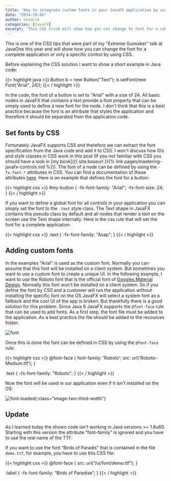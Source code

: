 ```yaml
---
title: 'How to integrate custom fonts in your JavaFX application by using CSS'
date: "2014-10-01"
author: hendrik
categories: [JavaFX]
excerpt: 'This CSS trick will show how you can change to font for a complete application or only a specific control by using CSS.'
---
```

This is one of the CSS tips that were part of my "Extreme Guimaker" talk at JavaOne this year and will show how you can change the font for a complete application or only a specific control by using CSS.

Before explaining the CSS solution I want to show a short example in Java code:

{{< highlight java >}}
Button b = new Button("Text");
b.setFont(new Font("Arial", 24));
{{< / highlight >}}

In the code, the font of a button is set to "Arial" with a size of 24. All basic nodes in JavaFX that contains a text provide a font property that can be simply used to define a new font for the node. I don't think that this is a best practice because the font is an attribute that styles the application and therefore it should be separated from the application code.

## Set fonts by CSS

Fortunately JavaFX supports CSS and therefore we can extract the font specification from the Java code and add it to CSS. I won't discuss how IDs and style classes in CSS work in this post (If you not familiar with CSS you should have a look in [my book]({{ site.baseurl }}{% link pages/mastering-javafx-controls.md %})). The font of a node can be defined by using the `-fx-font-*` attributes in CSS. You can find a documentation of these attributes [here](http://docs.oracle.com/javase/8/javafx/api/javafx/scene/doc-files/cssref.html#typefont). Here is an example that defines the font for a button:

{{< highlight css >}}
#my-button {
  -fx-font-family: "Arial";
  -fx-font-size: 24;
}
{{< / highlight >}}

If you want to define a global font for all controls in your application you can simply set the font to the `.text` style class. The Text shape in JavaFX contains this pseudo class by default and all nodes that render a text on the screen use the Text shape internally. Here is the css rule that will set the font for a complete application:

{{< highlight css >}}
.text {
    -fx-font-family: "Asap";
}
{{< / highlight >}}

## Adding custom fonts

In the examples "Arial" is used as the custom font. Normally you can assume that this font will be installed on a client system. But sometimes you want to use a custom font to create a unique UI. In the following example, I want to use the Roboto font that is the official font of [Googles Material Design](http://www.google.com/design/spec/style/typography.html#typography-roboto). Normally this font won't be installed on a client system. So if you define the font by CSS and a customer will run the application without installing the specific font on the OS JavaFX will select a system font as a fallback and the cool UI of the app is broken. But thankfully there is a good solution for this problem. Since Java 8 JavaFX supports the `@font-face` rule that can be used to add fonts. As a first step, the font file must be added to the application. As a best practice the file should be added to the resources folder:

![font](/posts/guigarage-legacy/font.png)

Once this is done the font can be defined in CSS by using the `@font-face` rule:

{{< highlight css >}}
@font-face {
    font-family: 'Roboto';
    src: url('Roboto-Medium.ttf');
}

.text {
    -fx-font-family: "Roboto";
}
{{< / highlight >}}

Now the font will be used in our application even if it isn't installed on the OS:

![font-loaded](/posts/guigarage-legacy/font-loaded.png){:class="image-two-third-width"}

## Update

As I learned today the shown code isn't working in Java versions >= 1.8u60. Starting with this version the attribute “font-family” is ignored and you have to use the real name of the TTF.

If you want to use the font “Birds of Paradis” that is contained in the file `demo.ttf`, for example, you have to use this CSS file:

{{< highlight css >}}
@font-face {
  src: url(“/ui/font/demo.ttf”);
}

.label {
  -fx-font-family: “Birds of Paradise”;
}
{{< / highlight >}}
